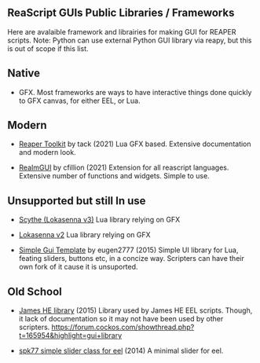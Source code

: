 ## ReaScript GUIs Public Libraries / Frameworks

Here are avalaible framework and librairies for making GUI for REAPER scripts. Note: Python can use external Python GUI library via reapy, but this is out of scope if this list.

## Native

- GFX. Most frameworks are ways to have interactive things done quickly to GFX canvas, for either EEL, or Lua.

## Modern

- [Reaper Toolkit](https://forum.cockos.com/showthread.php?t=255333&goto=nextoldest) by tack (2021)
Lua GFX based. Extensive documentation and modern look.

- [ReaImGUI](https://forum.cockos.com/showthread.php?t=250419) by cfillion (2021)
Extension for all reascript languages. Extensive number of functions and widgets. Simple to use.

## Unsupported but still In use

- [Scythe (Lokasenna v3)](https://jalovatt.github.io/scythe/)
Lua library relying on GFX

- [Lokasenna v2](https://forum.cockos.com/showthread.php?t=177772)
Lua library relying on GFX

- [Simple Gui Template](https://forum.cockos.com/showthread.php?t=175206) by eugen2777 (2015)
Simple UI library for Lua, feating sliders, buttons etc, in a concize way.
Scripters can have their own fork of it cause it is unsuported.

## Old School

- [James HE library](https://stash.reaper.fm/v/25128/gfx%20functions%201.01.eel) (2015)
Library used by James HE EEL scripts. Though, it lack of documentation so it may not have been used by other scripters. https://forum.cockos.com/showthread.php?t=165954&highlight=gui+library

- [spk77 simple slider class for eel](https://forum.cockos.com/showthread.php?p=1435963) (2014)
A minimal slider for eel.
